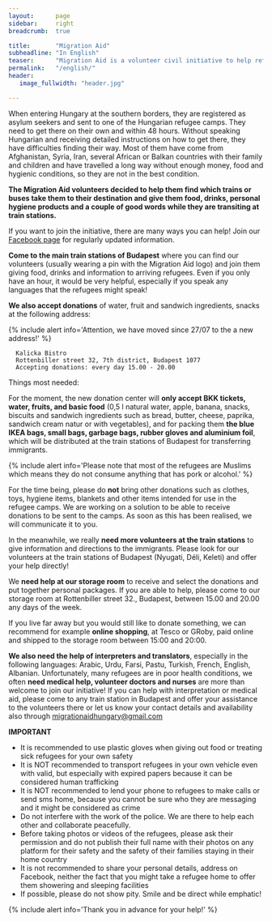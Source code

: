 ```yaml
---
layout:      page
sidebar:     right
breadcrumb:  true

title:       "Migration Aid"
subheadline: "In English"
teaser:      "Migration Aid is a volunteer civil initiative to help refugees arriving to Hungary reach their assigned refugee camps. "
permalink:   "/english/"
header:
   image_fullwidth: "header.jpg"

---
```


When entering Hungary at the southern borders, they are registered as asylum seekers and sent to one of the Hungarian refugee camps. They need to get there on their own and within 48 hours. Without speaking Hungarian and receiving detailed instructions on how to get there, they have difficulties finding their way. Most of them have come from Afghanistan, Syria, Iran, several African or Balkan countries with their family and children and have travelled a long way without enough money, food and hygienic conditions, so they are not in the best condition.

**The Migration Aid volunteers decided to help them find which trains or buses take them to their destination and give them food, drinks, personal hygiene products and a couple of good words while they are transiting at train stations.**

If you want to join the initiative, there are many ways you can help! Join our [Facebook page](https://www.facebook.com/migrationaidhungary) for regularly updated information.

**Come to the main train stations of Budapest** where you can find our volunteers (usually wearing a pin with the Migration Aid logo) and join them giving food, drinks and information to arriving refugees. Even if you only have an hour, it would be very helpful, especially if you speak any languages that the refugees might speak!

**We also accept donations** of water, fruit and sandwich ingredients, snacks at the following address:

{% include alert info='Attention, we have moved since 27/07 to the a new address!' %}

      Kalicka Bistro
      Rottenbiller street 32, 7th district, Budapest 1077
      Accepting donations: every day 15.00 - 20.00

Things most needed:

For the moment, the new donation center will **only accept BKK tickets, water, fruits, and basic food** (0,5 l natural water, apple, banana, snacks, biscuits and sandwich ingredients such as bread, butter, cheese, paprika, sandwich cream natur or with vegetables), and for packing them **the blue IKEA bags, small bags, garbage bags, rubber gloves and aluminium foil**, which will be distributed at the train stations of Budapest for transferring immigrants.

{% include alert info='Please note that most of the refugees are Muslims which means they do not consume anything that has pork or alcohol.' %}

For the time being, please do **not** bring other donations such as clothes, toys, hygiene items, blankets and other items intended for use in the refugee camps.
We are working on a solution to be able to receive donations to be sent to the camps. As soon as this has been realised, we will communicate it to you.

In the meanwhile, we really **need more volunteers at the train stations** to give information and directions to the immigrants. Please look for our volunteers at the train stations of Budapest (Nyugati, Déli, Keleti) and offer your help directly!

We **need help at our storage room** to receive and select the donations and put together personal packages. If you are able to help, please come to our storage room at Rottenbiller street 32., Budapest, between 15.00 and 20.00 any days of the week.

If you live far away but you would still like to donate something, we can recommend for example **online shopping**, at Tesco or GRoby, paid online and shipped to the storage room between 15:00 and 20:00.

**We also need the help of interpreters and translators**, especially in the following languages: Arabic, Urdu, Farsi, Pastu, Turkish, French, English, Albanian. Unfortunately, many refugees are in poor health conditions, we often **need medical help, volunteer doctors and nurses** are more than welcome to join our initiative! If you can help with interpretation or medical aid, please come to any train station in Budapest and offer your assistance to the volunteers there or let us know your contact details and availability also through migrationaidhungary@gmail.com

**IMPORTANT**

- It is recommended to use plastic gloves when giving out food or treating sick refugees for your own safety
- It is NOT recommended to transport refugees in your own vehicle even with valid, but especially with expired papers because it can be considered human trafficking
- It is NOT recommended to lend your phone to refugees to make calls or send sms home, because you cannot be sure who they are messaging and it might be considered as crime
- Do not interfere with the work of the police. We are there to help each other and collaborate peacefully.
- Before taking photos or videos of the refugees, please ask their permission and do not publish their full name with their photos on any platform for their safety and the safety of their families staying in their home country
- It is not recommended to share your personal details, address on Facebook, neither the fact that you might take a refugee home to offer them showering and sleeping facilities
- If possible, please do not show pity. Smile and be direct while emphatic!

{% include alert info='Thank you in advance for your help!' %}
